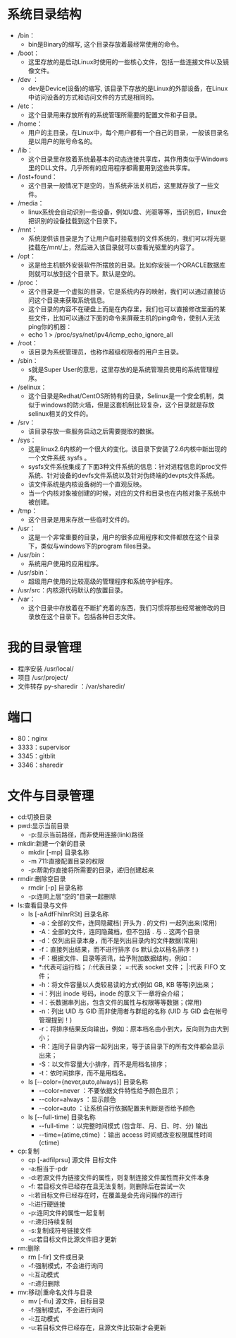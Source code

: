 #	系统目录结构
+   /bin：
    +   bin是Binary的缩写, 这个目录存放着最经常使用的命令。
+   /boot：
    +   这里存放的是启动Linux时使用的一些核心文件，包括一些连接文件以及镜像文件。
+   /dev ：
    +   dev是Device(设备)的缩写, 该目录下存放的是Linux的外部设备，在Linux中访问设备的方式和访问文件的方式是相同的。
+   /etc：
    +   这个目录用来存放所有的系统管理所需要的配置文件和子目录。
+   /home：
    +   用户的主目录，在Linux中，每个用户都有一个自己的目录，一般该目录名是以用户的账号命名的。
+   /lib：
    +   这个目录里存放着系统最基本的动态连接共享库，其作用类似于Windows里的DLL文件。几乎所有的应用程序都需要用到这些共享库。
+   /lost+found：
    +   这个目录一般情况下是空的，当系统非法关机后，这里就存放了一些文件。
+   /media：
    +   linux系统会自动识别一些设备，例如U盘、光驱等等，当识别后，linux会把识别的设备挂载到这个目录下。
+   /mnt：
    +   系统提供该目录是为了让用户临时挂载别的文件系统的，我们可以将光驱挂载在/mnt/上，然后进入该目录就可以查看光驱里的内容了。
+   /opt：
    +    这是给主机额外安装软件所摆放的目录。比如你安装一个ORACLE数据库则就可以放到这个目录下。默认是空的。
+   /proc：
    +   这个目录是一个虚拟的目录，它是系统内存的映射，我们可以通过直接访问这个目录来获取系统信息。
    +   这个目录的内容不在硬盘上而是在内存里，我们也可以直接修改里面的某些文件，比如可以通过下面的命令来屏蔽主机的ping命令，使别人无法ping你的机器：
    +   echo 1 > /proc/sys/net/ipv4/icmp_echo_ignore_all
+   /root：
    +   该目录为系统管理员，也称作超级权限者的用户主目录。
+   /sbin：
    +   s就是Super User的意思，这里存放的是系统管理员使用的系统管理程序。
+   /selinux：
    +    这个目录是Redhat/CentOS所特有的目录，Selinux是一个安全机制，类似于windows的防火墙，但是这套机制比较复杂，这个目录就是存放selinux相关的文件的。
+   /srv：
    +    该目录存放一些服务启动之后需要提取的数据。
+   /sys：
    +    这是linux2.6内核的一个很大的变化。该目录下安装了2.6内核中新出现的一个文件系统 sysfs 。
    +   sysfs文件系统集成了下面3种文件系统的信息：针对进程信息的proc文件系统、针对设备的devfs文件系统以及针对伪终端的devpts文件系统。
    +   该文件系统是内核设备树的一个直观反映。
    +   当一个内核对象被创建的时候，对应的文件和目录也在内核对象子系统中被创建。
+   /tmp：
    +   这个目录是用来存放一些临时文件的。
+   /usr：
    +    这是一个非常重要的目录，用户的很多应用程序和文件都放在这个目录下，类似与windows下的program files目录。
+   /usr/bin：
    +   系统用户使用的应用程序。
+   /usr/sbin：
    +   超级用户使用的比较高级的管理程序和系统守护程序。
+   /usr/src：内核源代码默认的放置目录。
+   /var：
    +   这个目录中存放着在不断扩充着的东西，我们习惯将那些经常被修改的目录放在这个目录下。包括各种日志文件。

#   我的目录管理
+   程序安装 /usr/local/
+   项目 /usr/project/
+   文件转存 py-sharedir ：/var/sharedir/

#   端口
+   80：nginx
+   3333：supervisor
+   3345：gitblit
+   3346：sharedir

#   文件与目录管理
    
+   cd:切换目录
+   pwd:显示当前目录
    +   -p:显示当前路径，而非使用连接(link)路径
+   mkdir:新建一个新的目录
    +   mkdir [-mp] 目录名称
    +   -m 711:直接配置目录的权限
    +   -p:帮助你直接将所需要的目录，递归创建起来
+   rmdir:删除空目录
    +   rmdir [-p] 目录名称
    +   -p:连同上层“空的”目录一起删除
+   ls:查看目录与文件
    +   ls [-aAdfFhilnrRSt] 目录名称
        +   -a：全部的文件，连同隐藏档( 开头为 . 的文件) 一起列出来(常用)
        +   -A：全部的文件，连同隐藏档，但不包括 . 与 .. 这两个目录
        +   -d：仅列出目录本身，而不是列出目录内的文件数据(常用)
        +   -f：直接列出结果，而不进行排序 (ls 默认会以档名排序！)
        +   -F：根据文件、目录等资讯，给予附加数据结构，例如：
        +   *:代表可运行档； /:代表目录； =:代表 socket 文件； |:代表 FIFO 文件；
        +   -h：将文件容量以人类较易读的方式(例如 GB, KB 等等)列出来；
        +   -i：列出 inode 号码，inode 的意义下一章将会介绍；
        +   -l：长数据串列出，包含文件的属性与权限等等数据；(常用)
        +   -n：列出 UID 与 GID 而非使用者与群组的名称 (UID 与 GID 会在帐号管理提到！)
        +   -r：将排序结果反向输出，例如：原本档名由小到大，反向则为由大到小；
        +   -R：连同子目录内容一起列出来，等于该目录下的所有文件都会显示出来；
        +   -S：以文件容量大小排序，而不是用档名排序；
        +   -t：依时间排序，而不是用档名。
    +   ls [--color={never,auto,always}] 目录名称
        +   --color=never ：不要依据文件特性给予颜色显示；
        +   --color=always ：显示颜色
        +   --color=auto ：让系统自行依据配置来判断是否给予颜色
    +   ls [--full-time] 目录名称
        +   --full-time ：以完整时间模式 (包含年、月、日、时、分) 输出
        +   --time={atime,ctime} ：输出 access 时间或改变权限属性时间 (ctime)
+   cp:复制
    +   cp [-adfilprsu] 源文件 目标文件
    +   -a:相当于-pdr
    +   -d:若源文件为链接文件的属性，则复制连接文件属性而非文件本身
    +   -f: 若目标文件已经存在且无法复制，则删除后在尝试一次
    +   -i:若目标文件已经存在时，在覆盖是会先询问操作的进行
    +   -l:进行硬链接
    +   -p:连同文件的属性一起复制
    +   -r:递归持续复制
    +   -s:复制成符号链接文件
    +   -u:若目标文件比源文件旧才更新
+   rm:删除
    +   rm [-fir] 文件或目录
    +   -f:强制模式，不会进行询问
    +   -i:互动模式
    +   -r:递归删除
+   mv:移动|重命名文件与目录
    +   mv [-fiu] 源文件，目标目录
    +   -f:强制模式，不会进行询问
    +   -i:互动模式
    +   -u:若目标文件已经存在，且源文件比较新才会更新
